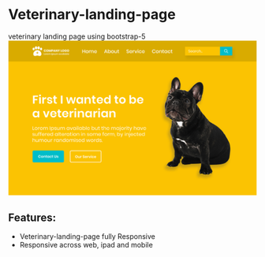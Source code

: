 # Veterinary-landing-page

veterinary landing page using bootstrap-5 <br>
![image](veterinary-landing-pages-concept.jpg/design-landing.png)

## Features:

- Veterinary-landing-page fully Responsive
- Responsive across web, ipad and mobile

